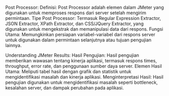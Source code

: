Post Processor:
Definisi: Post Processor adalah elemen dalam JMeter yang digunakan untuk memproses respons dari server setelah mengirim permintaan.
Tipe Post Processor: Termasuk Regular Expression Extractor, JSON Extractor, XPath Extractor, dan CSS/JQuery Extractor, yang digunakan untuk mengekstrak dan memanipulasi data dari respons.
Fungsi Utama: Memungkinkan persiapan variabel-variabel dari respons server untuk digunakan dalam permintaan selanjutnya atau tujuan pengujian lainnya.

Understanding JMeter Results:
Hasil Pengujian: Hasil pengujian memberikan wawasan tentang kinerja aplikasi, termasuk respons times, throughput, error rate, dan penggunaan sumber daya server.
Elemen Hasil Utama: Meliputi tabel hasil dengan grafik dan statistik untuk mengidentifikasi masalah dan kinerja aplikasi.
Menginterpretasi Hasil: Hasil pengujian digunakan untuk mengidentifikasi masalah seperti bottleneck, kesalahan server, dan dampak perubahan pada aplikasi.